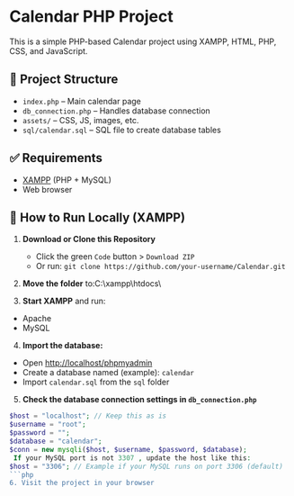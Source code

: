 # Calendar PHP Project

This is a simple PHP-based Calendar project using XAMPP, HTML, PHP, CSS, and JavaScript.

## 📂 Project Structure

- `index.php` – Main calendar page
- `db_connection.php` – Handles database connection
- `assets/` – CSS, JS, images, etc.
- `sql/calendar.sql` – SQL file to create database tables

## ✅ Requirements

- [XAMPP](https://www.apachefriends.org/index.html) (PHP + MySQL)
- Web browser

## 🚀 How to Run Locally (XAMPP)

1. **Download or Clone this Repository**
   - Click the green `Code` button > `Download ZIP`
   - Or run: `git clone https://github.com/your-username/Calendar.git`

2. **Move the folder** to:C:\xampp\htdocs\
3. **Start XAMPP** and run:
- Apache
- MySQL

4. **Import the database:**
- Open [http://localhost/phpmyadmin](http://localhost/phpmyadmin)
- Create a database named (example): `calendar`
- Import `calendar.sql` from the `sql` folder

5. **Check the database connection settings in `db_connection.php`**

```php
$host = "localhost"; // Keep this as is
$username = "root";
$password = "";
$database = "calendar";
$conn = new mysqli($host, $username, $password, $database);
 If your MySQL port is not 3307 , update the host like this:
$host = "3306"; // Example if your MySQL runs on port 3306 (default)
```php
6. Visit the project in your browser
